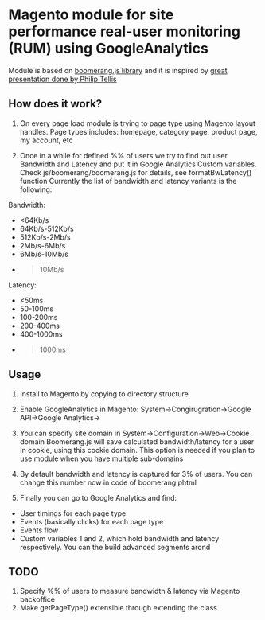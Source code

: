 Magento module for site performance real-user monitoring (RUM) using GoogleAnalytics
==========

Module is based on [boomerang.js library](https://github.com/lognormal/boomerang/) and it is inspired by [great presentation done by Philip Tellis](http://www.slideshare.net/bluesmoon/boomerang-how-fast-do-users-think-your-site-is)

How does it work?
-----------
1. On every page load module is trying to page type using Magento layout handles.
Page types includes: homepage, category page, product page, my account, etc

2. Once in a while for defined %% of users we try to find out user Bandwidth and Latency and put it in Google Analytics Custom variables.
Check js/boomerang/boomerang.js for details, see formatBwLatency() function
Currently the list of bandwidth and latency variants is the following:

Bandwidth:

* <64Kb/s
* 64Kb/s-512Kb/s
* 512Kb/s-2Mb/s
* 2Mb/s-6Mb/s
* 6Mb/s-10Mb/s
* >10Mb/s

Latency:

* <50ms
* 50-100ms
* 100-200ms
* 200-400ms
* 400-1000ms
* >1000ms


Usage
-----------

1. Install to Magento by copying to directory structure
2. Enable GoogleAnalytics in Magento: System->Congirugration->Google API->Google Analytics->
2. You can specify site domain in System->Configuration->Web->Cookie domain 
Boomerang.js will save calculated bandwidth/latency for a user in cookie, using this cookie domain.
This option is needed if you plan to use module when you have multiple sub-domains
3. By default bandwidth and latency is captured for 3% of users. You can change this number now in code of boomerang.phtml

4. Finally you can go to Google Analytics and find:

* User timings for each page type
* Events (basically clicks) for each page type
* Events flow
* Custom variables 1 and 2, which hold bandwidth and latency respectively. You can the build advanced segments arond

TODO
-----------

1. Specify %% of users to measure bandwidth & latency via Magento backoffice
2. Make getPageType() extensible through extending the class
